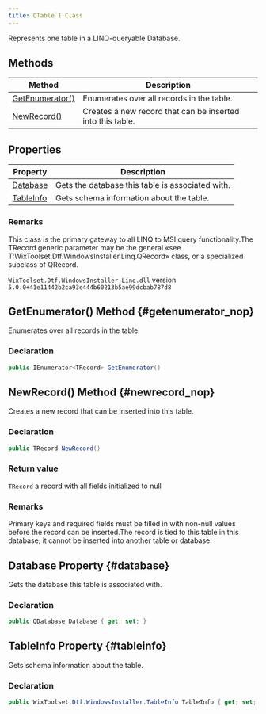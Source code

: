 ```yaml
---
title: QTable`1 Class
---
```

Represents one table in a LINQ-queryable Database.
## Methods
| Method | Description |
| ------ | ----------- |
| [GetEnumerator()](#getenumerator_nop) | Enumerates over all records in the table. |
| [NewRecord()](#newrecord_nop) | Creates a new record that can be inserted into this table. |
## Properties
| Property | Description |
| ------ | ----------- |
| [Database](#database) | Gets the database this table is associated with. |
| [TableInfo](#tableinfo) | Gets schema information about the table. |
### Remarks
This class is the primary gateway to all LINQ to MSI query functionality.The TRecord generic parameter may be the general «see T:WixToolset.Dtf.WindowsInstaller.Linq.QRecord» class, or a specialized subclass of QRecord.

`WixToolset.Dtf.WindowsInstaller.Linq.dll` version `5.0.0+41e11442b2ca93e444b60213b5ae99dcbab787d8`
## GetEnumerator() Method {#getenumerator_nop}
Enumerates over all records in the table.
### Declaration
```cs
public IEnumerator<TRecord> GetEnumerator()
```
## NewRecord() Method {#newrecord_nop}
Creates a new record that can be inserted into this table.
### Declaration
```cs
public TRecord NewRecord()
```
### Return value
`TRecord` a record with all fields initialized to null
### Remarks
Primary keys and required fields must be filled in with non-null values before the record can be inserted.The record is tied to this table in this database; it cannot be inserted into another table or database.

## Database Property {#database}
Gets the database this table is associated with.
### Declaration
```cs
public QDatabase Database { get; set; }
```
## TableInfo Property {#tableinfo}
Gets schema information about the table.
### Declaration
```cs
public WixToolset.Dtf.WindowsInstaller.TableInfo TableInfo { get; set; }
```
